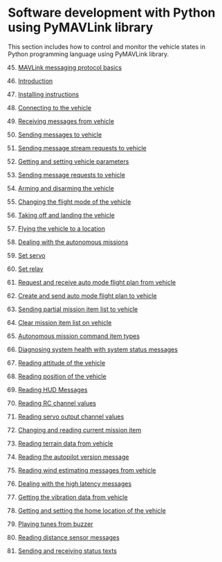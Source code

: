 # Software development with Python using PyMAVLink library

This section includes how to control and monitor the vehicle states in Python programming language using PyMAVLink library.

45. [MAVLink messaging protocol basics]()

46. [Introduction]()

47. [Installing instructions](installing-pymavlink.md)

48. [Connecting to the vehicle](vehicle-connection.py)

49. [Receiving messages from vehicle](receive-message.py)

50. [Sending messages to vehicle](send-message.py)

51. [Sending message stream requests to vehicle](request-stream.py)

52. [Getting and setting vehicle parameters](get-set-parameter.py)

53. [Sending message requests to vehicle](request-message.py)

54. [Arming and disarming the vehicle](arm-disarm.py)

55. [Changing the flight mode of the vehicle](change-mode.py)

56. [Taking off and landing the vehicle](takeoff-land.py)

57. [Flying the vehicle to a location](goto-location.py)

58. [Dealing with the autonomous missions]()

59. [Set servo](set-servo.py)

60. [Set relay](set-relay.py)

61. [Request and receive auto mode flight plan from vehicle](get-mission.py)

62. [Create and send auto mode flight plan to vehicle](set-mission.py)

63. [Sending partial mission item list to vehicle](set-mission-partial.py)

64. [Clear mission item list on vehicle](clear-mission.py)

65. [Autonomous mission command item types]()

66. [Diagnosing system health with system status messages]()

67. [Reading attitude of the vehicle]()

68. [Reading position of the vehicle]()

69. [Reading HUD Messages]()

70. [Reading RC channel values]()

71. [Reading servo output channel values]()

72. [Changing and reading current mission item]()

73. [Reading terrain data from vehicle]()

74. [Reading the autopilot version message]()

75. [Reading wind estimating messages from vehicle]()

76. [Dealing with the high latency messages]()

77. [Getting the vibration data from vehicle]()

78. [Getting and setting the home location of the vehicle](home-get-set.py)

79. [Playing tunes from buzzer]()

80. [Reading distance sensor messages]()

81. [Sending and receiving status texts]()

